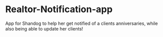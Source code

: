 # Realtor-Notification-app
App for Shandog to help her get notified of a clients anniversaries, while also being able to update her clients!
